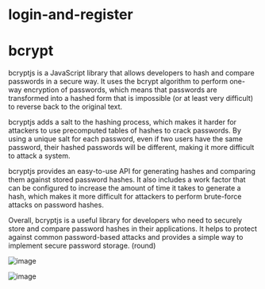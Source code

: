 # login-and-register

# bcrypt 

bcryptjs is a JavaScript library that allows developers to hash and compare passwords in a secure way. It uses the bcrypt algorithm to perform one-way encryption of passwords, which means that passwords are transformed into a hashed form that is impossible (or at least very difficult) to reverse back to the original text.

bcryptjs adds a salt to the hashing process, which makes it harder for attackers to use precomputed tables of hashes to crack passwords. By using a unique salt for each password, even if two users have the same password, their hashed passwords will be different, making it more difficult to attack a system.

bcryptjs provides an easy-to-use API for generating hashes and comparing them against stored password hashes. It also includes a work factor that can be configured to increase the amount of time it takes to generate a hash, which makes it more difficult for attackers to perform brute-force attacks on password hashes.

Overall, bcryptjs is a useful library for developers who need to securely store and compare password hashes in their applications. It helps to protect against common password-based attacks and provides a simple way to implement secure password storage.
(round)

![image](https://user-images.githubusercontent.com/116658648/218718992-5699a814-2544-4bb5-942b-9e365609e71e.png)

![image](https://user-images.githubusercontent.com/116658648/218719092-ac29f9fd-473a-4bf1-ad11-cc7666d9ae05.png)
